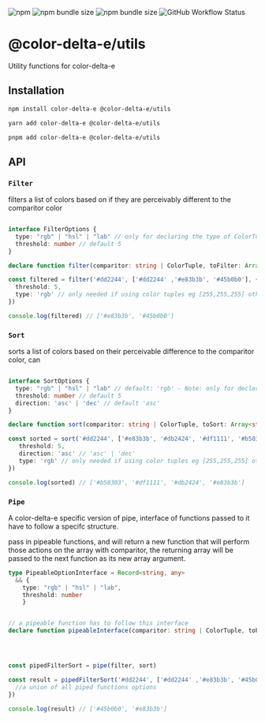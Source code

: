 ![npm](https://img.shields.io/npm/v/@color-delta-e/utils?color=crimson&label=latest&logo=npm&style=flat-square) ![npm bundle size](https://img.shields.io/bundlephobia/min/@color-delta-e/utils?logo=npm&label=min&style=flat-square) ![npm bundle size](https://img.shields.io/bundlephobia/minzip/@color-delta-e/utils?logo=npm&label=min-zipped&style=flat-square) ![GitHub Workflow Status](https://img.shields.io/github/workflow/status/Phl3bas/@color-delta-e/utils/CI?style=flat-square)


# @color-delta-e/utils

Utility functions for color-delta-e


## Installation

```bash
npm install color-delta-e @color-delta-e/utils

yarn add color-delta-e @color-delta-e/utils

pnpm add color-delta-e @color-delta-e/utils
```

## API


### `Filter`

filters a list of colors based on if they are perceivably different to the comparitor color

```typescript

interface FilterOptions {
  type: "rgb" | "hsl" | "lab" // only for declaring the type of ColorTuples
  threshold: number // default 5
}

declare function filter(comparitor: string | ColorTuple, toFilter: Array<string | ColorTuple>, options?: FilterOptions)

const filtered = filter('#dd2244', ['#dd2244' ,'#e83b3b', '#45b0b0'], { 
  threshold: 5,
  type: 'rgb' // only needed if using color tuples eg [255,255,255] otherwise colors are infered
})

console.log(filtered) // ['#e83b3b', '#45b0b0']

```



### `Sort`

sorts a list of colors based on their perceivable difference to the comparitor color, can


```typescript

interface SortOptions {
  type: "rgb" | "hsl" | "lab" // default: 'rgb' - Note: only for declaring the type of ColorTuples
  threshold: number // default 5
  direction: 'asc' | 'dec' // default 'asc'
}

declare function sort(comparitor: string | ColorTuple, toSort: Array<string | ColorTuple>, options?: SortOptions)

const sorted = sort('#dd2244', ['#e83b3b', '#db2424', '#df1111', '#b50303'], {
   threshold: 5,
   direction: 'asc' // 'asc' | 'dec'
   type: 'rgb' // only needed if using color tuples eg [255,255,255] otherwise colors are infered
})

console.log(sorted) // ['#b50303', '#df1111', '#db2424', '#e83b3b']

```



### `Pipe`

A color-delta-e specific version of pipe, interface of functions passed to it have to follow a specifc structure.

pass in pipeable functions, and will return a new function that will perform those actions on the array with comparitor, the returning array will be passed to the next function as its new array argument.

```typescript
type PipeableOptionInterface = Record<string, any> 
  && { 
    type: "rgb" | "hsl" | "lab",
    threshold: number
    }


// a pipeable function has to follow this interface
declare function pipeableInterface(comparitor: string | ColorTuple, toPipe: Array<string | ColorTuple>, options?: PipeableOptionInterface )




const pipedFilterSort = pipe(filter, sort)

const result = pipedFilterSort('#dd2244', ['#dd2244' ,'#e83b3b', '#45b0b0'], {
  //a union of all piped functions options
})

console.log(result) // ['#45b0b0', '#e83b3b']

```
